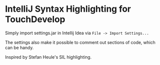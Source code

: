 IntelliJ Syntax Highlighting for TouchDevelop
=============================================

Simply import settings.jar in Intellij Idea via
`File -> Import Settings...`

The settings also make it possible to comment out sections of code, which can
be handy.


Inspired by Stefan Heule's SIL  highlighting.
